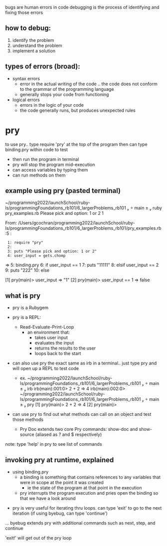 bugs are human errors in code
debugging is the process of identifying and fixing those errors

## how to debug:
1. identify the problem
2. understand the problem
3. implement a solution

## types of errors (broad):
- syntax errors
  - error in the actual writing of the code .. the code does not conform to the grammar of the programming language
  - generally stops your code from functioning
- logical errors
  - errors in the logic of your code 
  - the code generally runs, but produces unexpected rules

# pry
to use pry.. type require 'pry' at the top of the program
then can type binding.pry within code to test
- then run the program in terminal
- pry will stop the program mid-execution
- can access variables by typing them
- can run methods on them 

## example using pry (pasted terminal)
 ~/programming2022/launchSchool/ruby-ls/programmingFoundations_rb101/6_largerProblems_rb101   main ±  ruby pry_examples.rb
Please pick and option: 1 or 2
1

From: /Users/gcochran/programming2022/launchSchool/ruby-ls/programmingFoundations_rb101/6_largerProblems_rb101/pry_examples.rb:5 :

     1: require "pry"
     2:
     3: puts "Please pick and option: 1 or 2"
     4: user_input = gets.chomp
 =>  5: binding.pry
     6: if user_input == 1
     7:   puts "11111"
     8: elsif user_input == 2
     9:   puts "222"
    10: else

[1] pry(main)> user_input
=> "1"
[2] pry(main)> user_input == 1
=> false

## what is pry
- pry is a Rubygem
- pry is a REPL: 
  - Read-Evaluate-Print-Loop
    - an environment that:
      - takes user input
      - evaluates the input
      - returns the results to the user
      - loops back to the start

- can also use pry the exact same as irb in a terminal.. just type pry and will open up a REPL to test code
  - ex. 
 ~/programming2022/launchSchool/ruby-ls/programmingFoundations_rb101/6_largerProblems_rb101   main ±  irb
irb(main):001:0> 2 + 2
=> 4
irb(main):002:0>
 ~/programming2022/launchSchool/ruby-ls/programmingFoundations_rb101/6_largerProblems_rb101   main ±  pry
[1] pry(main)> 2 + 2
=> 4
[2] pry(main)>

- can use pry to find out what methods can call on an object and test those methods 
  - Pry Doc extends two core Pry commands: show-doc and show-source (aliased as ? and $ respectively)

note: type 'help' in pry to see list of commands

## invoking pry at runtime, explained
- using binding.pry
  - a binding is something that contains references to any variables that were in scope at the point it was created
    - ie the state of the program at that point in the execution
  - pry interrupts the program execution and pries open the binding so that we have a look around

<!-- note that i added pry-doc and pry-byebug to a .pryrc file so that they will always be active for my pry sessions -->

- pry is very useful for iterating thru loops. can type 'exit' to go to the next iteration (if using byebug, can type 'continue')

... byebug extends pry with additional commands such as next, step, and continue

'exit!' will get out of the pry loop




